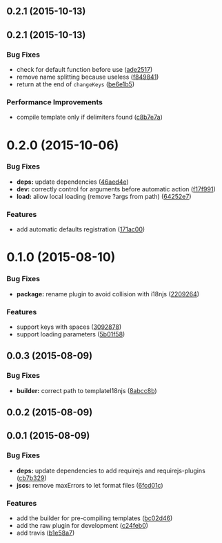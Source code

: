 <a name="0.2.1"></a>
## 0.2.1 (2015-10-13)




<a name="0.2.1"></a>
## 0.2.1 (2015-10-13)


### Bug Fixes

* check for default function before use ([ade2517](https://github.com/yoannmoinet/requirejs-i18njs/commit/ade2517))
* remove name splitting because useless ([f849841](https://github.com/yoannmoinet/requirejs-i18njs/commit/f849841))
* return at the end of `changeKeys` ([be6e1b5](https://github.com/yoannmoinet/requirejs-i18njs/commit/be6e1b5))

### Performance Improvements

* compile template only if delimiters found ([c8b7e7a](https://github.com/yoannmoinet/requirejs-i18njs/commit/c8b7e7a))



<a name="0.2.0"></a>
# 0.2.0 (2015-10-06)


### Bug Fixes

* **deps:** update dependencies ([46aed4e](https://github.com/yoannmoinet/requirejs-i18njs/commit/46aed4e))
* **dev:** correctly control for arguments before automatic action ([f17f991](https://github.com/yoannmoinet/requirejs-i18njs/commit/f17f991))
* **load:** allow local loading (remove ?args from path) ([64252e7](https://github.com/yoannmoinet/requirejs-i18njs/commit/64252e7))

### Features

* add automatic defaults registration ([171ac00](https://github.com/yoannmoinet/requirejs-i18njs/commit/171ac00))



<a name="0.1.0"></a>
# 0.1.0 (2015-08-10)


### Bug Fixes

* **package:** rename plugin to avoid collision with i18njs ([2209264](https://github.com/yoannmoinet/requirejs-i18njs/commit/2209264))

### Features

* support keys with spaces ([3092878](https://github.com/yoannmoinet/requirejs-i18njs/commit/3092878))
* support loading parameters ([5b01f58](https://github.com/yoannmoinet/requirejs-i18njs/commit/5b01f58))



<a name="0.0.3"></a>
## 0.0.3 (2015-08-09)


### Bug Fixes

* **builder:** correct path to templateI18njs ([8abcc8b](https://github.com/yoannmoinet/requirejs-i18njs/commit/8abcc8b))



<a name="0.0.2"></a>
## 0.0.2 (2015-08-09)




<a name="0.0.1"></a>
## 0.0.1 (2015-08-09)


### Bug Fixes

* **deps:** update dependencies to add requirejs and requirejs-plugins ([cb7b329](https://github.com/yoannmoinet/requirejs-i18njs/commit/cb7b329))
* **jscs:** remove maxErrors to let format files ([6fcd01c](https://github.com/yoannmoinet/requirejs-i18njs/commit/6fcd01c))

### Features

* add the builder for pre-compiling templates ([bc02d46](https://github.com/yoannmoinet/requirejs-i18njs/commit/bc02d46))
* add the raw plugin for development ([c24feb0](https://github.com/yoannmoinet/requirejs-i18njs/commit/c24feb0))
* add travis ([b1e58a7](https://github.com/yoannmoinet/requirejs-i18njs/commit/b1e58a7))



